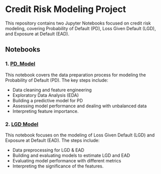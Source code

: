 # Credit Risk Modeling Project

This repository contains two Jupyter Notebooks focused on credit risk modeling, covering Probability of Default (PD), Loss Given Default (LGD), and Exposure at Default (EAD).

## Notebooks

### 1. [PD_Model](Probability_of_Default_Modelling.ipynb)
This notebook covers the data preparation process for modeling the Probability of Default (PD). The key steps include:

- Data cleaning and feature engineering
- Exploratory Data Analysis (EDA)
- Building a predictive model for PD
- Assessing model performance and dealing with unbalanced data
- Interpreting feature importance.

### 2. [LGD Model](Loss_Given_Default.ipynb)
This notebook focuses on the modeling of Loss Given Default (LGD) and Exposure at Default (EAD). The steps include:

- Data preprocessing for LGD & EAD
- Building and evaluating models to estimate LGD and EAD
- Evaluating model performance with different metrics
- Interpreting the significance of the features.
 
